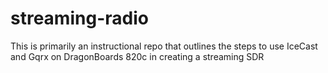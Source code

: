 # streaming-radio
This is primarily an instructional repo that outlines the steps to use IceCast and Gqrx on DragonBoards 820c in creating a streaming SDR
